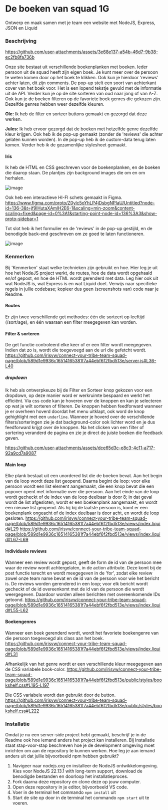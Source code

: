 # De boeken van squad 1G
Ontwerp en maak samen met je team een website met NodeJS, Express, JSON en Liquid


### Beschrijving
https://github.com/user-attachments/assets/3e68e137-a54b-46d7-9b38-ec2fb8fa736b

Onze site bestaat uit verschillende boekenplanken met boeken. Ieder persoon uit de squad heeft zijn eigen boek. Je kunt meer over de persoon te weten komen door op het boek te klikken. Ook kun je hierdoor 'reviews' achter laten, dit zijn comments. De pop-up stelt een soort van achterkant cover van het boek voor. Het is een lopend tekstje gevuld met de informatie uit de API. Verder kun je op de site sorteren van oud naar jong of van A-Z. Ook kun je de boeken filteren op de favoriete boek genres die gekozen zijn. Dezelfde genres hebben weer dezelfde kleuren.

**Ole:** Ik heb de filter en sorteer buttons gemaakt en gezorgd dat deze werken. 

**Jules:** Ik heb ervoor gezorgd dat de boeken met hetzelfde genre dezelfde kleur krijgen. Ook heb ik de pop-up gemaakt (zonder de 'reviews' die achter gelaten kunnen worden). In de pop-up heb ik de custom-data terug laten komen. Verder heb ik de gezamenlijke stylesheet gemaakt. 

#### Iris
Ik heb de HTML en CSS geschreven voor de boekenplanken, en de boeken die daarop staan. De plantjes zijn background images die om en om herhalen.

![image](https://github.com/user-attachments/assets/82c71a4d-a211-4416-a0dc-20c0851412ab)

Ook heb een interactieve HI-FI schets gemaakt in Figma. https://www.figma.com/proto/Z0ylc5oYhLP4jDsbgNPIaU/Untitled?node-id=136-3&t=jf9lHutaXAmlH2E6-1&scaling=min-zoom&content-scaling=fixed&page-id=0%3A1&starting-point-node-id=136%3A3&show-proto-sidebar=1

Tot slot heb ik het formulier en de 'reviews' in de pop-up gestijld, en de benodigde back-end geschreven om ze goed te laten functioneren.

![image](https://github.com/user-attachments/assets/2670ca8e-730e-47f4-a802-2d857d4b81a9)


### Kenmerken
Bij 'Kenmerken' staat welke technieken zijn gebruikt en hoe. Hier leg je uit hoe het NodeJS project werkt, de routes, hoe de data wordt opgehaald en/of gepost, en hoe de HTML wordt gerenderd met data. Leg hier ook uit wat NodeJS is, wat Express is en wat Liquid doet. Verwijs naar specifieke regels in jullie codebase; kopieer dus geen (screenshots van) code naar je Readme.

#### Routes
Er zijn twee verschillende get methodes: één die sorteert op leeftijd (/sort/age), en één waaraan een filter meegegeven kan worden.

#### Filter & sorteren
De get functie controleerd elke keer of er een filter wordt meegegeven. Indien dat zo is, wordt die toegevoegd aan de url die gefetcht wordt.
https://github.com/irisvw/connect-your-tribe-team-squad-page/blob/589d1e9936c16514165381f7a44ebf6f2fbd513e/server.js#L36-L40

##### dropdown

Ik heb als ontwerpkeuze bij de Filter en Sorteer knop gekozen voor een dropdown, op deze manier word er werkruimte bespaard en werkt het efficiënt. Via css code kan je hoveren over de knoppen en kan je selecteren op wat je wilt sorteren of filteren. De knoppen hebben feedforward wanneer je er overheen hoverd doordat het menu uitklapt, ook word de knop gehighlight met een `underline`. Wanneer je hoverd over de verschillende filters/sorteringen zie je dat background-color ook lichter word en je dus feedforward krijgt over de knoppen. Na het clicken van een filter of sortering veranderd de pagina en zie je direct de juiste boeken die feedback geven.

https://github.com/user-attachments/assets/dce65d3c-e8c3-4c11-a717-92a9cd7a9087

#### Main loop
Elke plank bestaat uit een unordered list die de boeken bevat. Aan het begin van de loop wordt deze list geopend. Daarna begint de loop: voor elke persoon wordt een list element aangemaakt, die een knop bevat die een popover opent met informatie over die persoon. Aan het einde van de loop wordt gecheckt of de index van de loop deelbaar is door 8; in dat geval wordt de list afgesloten, wordt er een boekenplank aangemaakt, en wordt een nieuwe list geopend. Als hij bij de laatste persoon is, komt er een boekenplank ongeacht of de index deelbaar is door acht, en wordt de loop gesloten.
https://github.com/irisvw/connect-your-tribe-team-squad-page/blob/589d1e9936c16514165381f7a44ebf6f2fbd513e/views/index.liquid#L29
https://github.com/irisvw/connect-your-tribe-team-squad-page/blob/589d1e9936c16514165381f7a44ebf6f2fbd513e/views/index.liquid#L67-L69

#### Individuele reviews
Wanneer een review wordt gepost, geeft de form de id van de persoon mee waar de review wordt achtergelaten, in de action attribute. Deze komt bij de post functie terecht en wordt meegegeven in de 'for', zodat elke review zowel onze team name bevat en de id van de persoon voor wie het bericht is.
De reviews worden gerendered in een loop; voor elk bericht wordt gecheckt of de id overeenkomt met de id van de persoon die wordt weergegeven. Daardoor worden alleen berichten met overeenkomende IDs getoond.
https://github.com/irisvw/connect-your-tribe-team-squad-page/blob/589d1e9936c16514165381f7a44ebf6f2fbd513e/views/index.liquid#L55-L62

#### Boekengenres
Wanneer een boek gerenderd wordt, wordt het favoriete boekengenre van die persoon toegevoegd als class aan het boek.
https://github.com/irisvw/connect-your-tribe-team-squad-page/blob/589d1e9936c16514165381f7a44ebf6f2fbd513e/views/index.liquid#L31

Afhankelijk van het genre wordt er een verschillende kleur meegegeven aan de CSS variabele book-color.
https://github.com/irisvw/connect-your-tribe-team-squad-page/blob/589d1e9936c16514165381f7a44ebf6f2fbd513e/public/styles/bookshelf.css#L195-L197

Die CSS variabele wordt dan gebruikt door de button.
https://github.com/irisvw/connect-your-tribe-team-squad-page/blob/589d1e9936c16514165381f7a44ebf6f2fbd513e/public/styles/bookshelf.css#L222


### Installatie
Omdat je nu een server-side project hebt gemaakt, beschrijf je in de Readme ook hoe iemand anders het project kan installeren. Bij Installatie staat stap-voor-stap beschreven hoe je de development omgeving moet inrichten om aan de repository te kunnen werken. Hoe leg je aan iemand anders uit dat jullie bijvoorbeeld npm hebben gebruikt?

1. Navigeer naar nodejs.org en installeer de NodeJS ontwikkelomgeving. Kies voor NodeJS 22.13.1 with long-term support, download de benodigde bestanden en doorloop het installatieproces.
2. Fork daarna deze repository en clone deze op jouw computer.
3. Open deze repository in je editor, bijvoorbeeld VS code.
4. Voer in de terminal het commando `npm install` uit
5. Start de site op door in de terminal het commando `npm start` uit te voeren.

